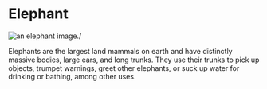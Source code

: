 <!--Headings -->
# Elephant
 <!-- image -->
 ![an elephant image.](https://upload.wikimedia.org/wikipedia/commons/9/98/Elephas_maximus_%28Bandipur%29.jpg)/

 <!--Elephant description -->
 <p>Elephants are the largest land mammals on earth and have distinctly massive bodies, large ears, and long trunks. They use their trunks to pick up objects, trumpet warnings, greet other elephants, or suck up water for drinking or bathing, among other uses.</p>





